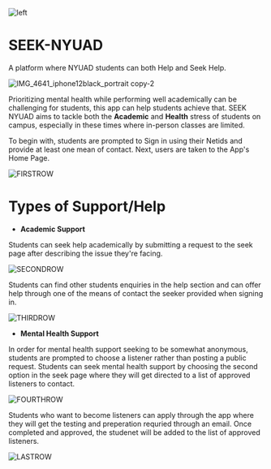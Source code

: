 ![left](https://user-images.githubusercontent.com/77675540/140656101-7c7e020f-3ac8-4e3f-a7ac-7b89767c021b.png)

# SEEK-NYUAD

A platform where NYUAD students can both Help and Seek Help. 

![IMG_4641_iphone12black_portrait copy-2](https://user-images.githubusercontent.com/77675540/140656249-8e5f06b5-5c3d-4d1f-ba98-a6ebe3c9cc6b.png)

Prioritizing mental health while performing well academically can be challenging for students, this app can help students achieve that. SEEK NYUAD aims to tackle both the **Academic** and **Health** stress of students on campus, especially in these times where in-person classes are limited.

To begin with, students are prompted to Sign in using their Netids and provide at least one mean of contact. Next, users are taken to the App's Home Page.

![FIRSTROW](https://user-images.githubusercontent.com/77675540/140656106-a6b39502-3cba-45ad-843d-cadc8d336c7d.png)

# Types of Support/Help

- **Academic Support**

Students can seek help academically by submitting a request to the seek page after describing the issue they're facing.

![SECONDROW](https://user-images.githubusercontent.com/77675540/140656151-796b725a-6dd7-424a-8240-0cb857fb57ee.png)

Students can find other students enquiries in the help section and can offer help through one of the means of contact the seeker provided when signing in.

![THIRDROW](https://user-images.githubusercontent.com/77675540/140656169-06bedfdc-c5a6-45a6-ab14-a995f1e443f5.png)

- **Mental Health Support**

In order for mental health support seeking to be somewhat anonymous, students are prompted to choose a listener rather than posting a public request. Students can seek mental health support by choosing the second option in the seek page where they will get directed to a list of approved listeners to contact.

![FOURTHROW](https://user-images.githubusercontent.com/77675540/140656180-9958af3c-646d-4183-bc77-2dbfb616ec9e.png)

Students who want to become listeners can apply through the app where they will get the testing and preperation requried through an email. Once completed and approved, the studenet will be added to the list of approved listeners.

![LASTROW](https://user-images.githubusercontent.com/77675540/140656182-b7ac0c36-8d44-4822-a4f4-9552ac834123.png)
